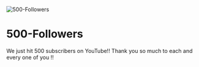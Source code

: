 ![500-Followers](https://user-images.githubusercontent.com/82109268/133144591-83bab62e-6df0-44ef-a960-ee75f5a4827b.jpg)
# 500-Followers

We just hit 500 subscribers on YouTube!! Thank you so much to each and every one of you !!
